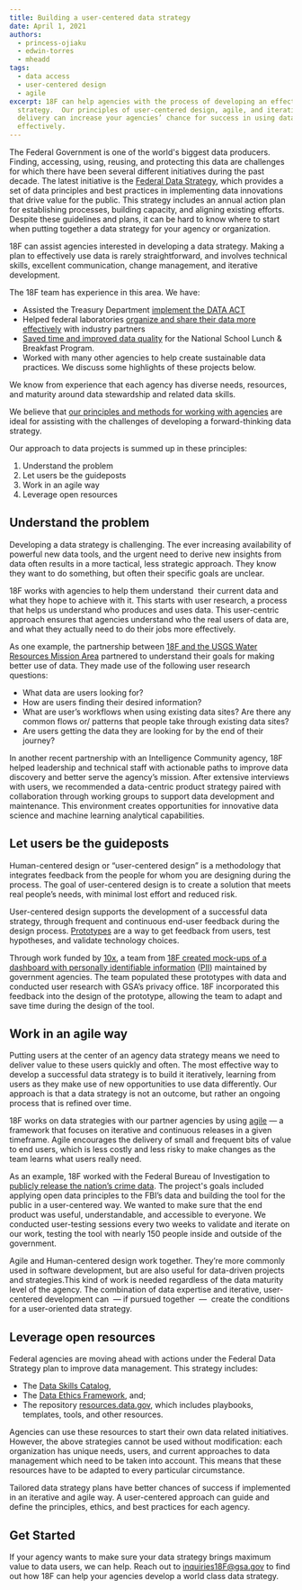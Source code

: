```yaml
---
title: Building a user-centered data strategy
date: April 1, 2021
authors:
  - princess-ojiaku
  - edwin-torres
  - mheadd
tags:
  - data access
  - user-centered design
  - agile
excerpt: 18F can help agencies with the process of developing an effective data
  strategy.  Our principles of user-centered design, agile, and iterative
  delivery can increase your agencies’ chance for success in using data more
  effectively.
---
```

The Federal Government is one of the world's biggest data producers. Finding, accessing, using, reusing, and protecting this data are challenges for which there have been several different initiatives during the past decade. The latest initiative is the [Federal Data Strategy](https://strategy.data.gov/), which provides a set of data principles and best practices in implementing data innovations that drive value for the public. This strategy includes an annual action plan for establishing processes, building capacity, and aligning existing efforts. Despite these guidelines and plans, it can be hard to know where to start when putting together a data strategy for your agency or organization.

18F can assist agencies interested in developing a data strategy. Making a plan to effectively use data is rarely straightforward, and involves technical skills, excellent communication, change management, and iterative development.

The 18F team has experience in this area. We have: 

* Assisted the Treasury Department [implement the DATA ACT](https://18f.gsa.gov/2016/06/14/prototype-early-prototype-often-lesson-from-the-data-act/)
* Helped federal laboratories [organize and share their data more effectively](https://18f.gsa.gov/2017/10/05/18f-and-federal-laboratories-work-together-to-bring-better-data-to-businesses/) with industry partners
* [Saved time and improved data quality](https://18f.gsa.gov/2020/04/23/saving-time-and-improving-data-quality-for-the-national-school-lunch-breakfast-program/) for the National School Lunch & Breakfast Program.
* Worked with many other agencies to help create sustainable data practices. We discuss some highlights of these projects below.

We know from experience that each agency has diverse needs, resources, and maturity around data stewardship and related data skills. 

We believe that [our principles and methods for working with agencies](https://18f.gsa.gov/partnership-principles/) are ideal for assisting with the challenges of developing a forward-thinking data strategy.

Our approach to data projects is summed up in these principles: 

1. Understand the problem
2. Let users be the guideposts 
3. Work in an agile way
4. Leverage open resources

## Understand the problem

Developing a data strategy is challenging. The ever increasing availability of powerful new data tools, and the urgent need to derive new insights from data often results in a more tactical, less strategic approach. They know they want to do something, but often their specific goals are unclear.

18F works with agencies to help them understand  their current data and what they hope to achieve with it. This starts with user research, a process that helps us understand who produces and uses data. This user-centric approach ensures that agencies understand who the real users of data are, and what they actually need to do their jobs more effectively.  

As one example, the partnership between [18F and the USGS Water Resources Mission Area](https://18f.gsa.gov/2020/08/06/doing-user-research-to-design-the-next-gen-wdfn/) partnered to understand their goals for making better use of data. They made use of the following user research questions: 

* What data are users looking for?
* How are users finding their desired information?
* What are user’s workflows when using existing data sites? Are there any common flows or/ patterns that people take through existing data sites?
* Are users getting the data they are looking for by the end of their journey?

In another recent partnership with an Intelligence Community agency, 18F helped leadership and technical staff with actionable paths to improve data discovery and better serve the agency’s mission. After extensive interviews with users, we recommended a data-centric product strategy paired with collaboration through working groups to support data development and maintenance. This environment creates opportunities for innovative data science and machine learning analytical capabilities.

## Let users be the guideposts

Human-centered design or “user-centered design” is a methodology that integrates feedback from the people for whom you are designing during the process. The goal of user-centered design is to create a solution that meets real people’s needs, with minimal lost effort and reduced risk.

User-centered design supports the development of a successful data strategy, through frequent and continuous end-user feedback during the design process. [Prototypes](https://methods.18f.gov/make/prototyping/) are a way to get feedback from users, test hypotheses, and validate technology choices.

Through work funded by [10x](https://10x.gsa.gov/), a team from [18F created mock-ups of a dashboard with personally identifiable information](https://18f.gsa.gov/2020/12/15/a-dashboard-for-privacy-offices/) ([PII](https://ux-guide.18f.gov/research/privacy/#personally-identifiable-information-pii)) maintained by government agencies. The team populated these prototypes with data and conducted user research with GSA’s privacy office. 18F incorporated this feedback into the design of the prototype, allowing the team to adapt and save time during the design of the tool. 

## Work in an agile way

Putting users at the center of an agency data strategy means we need to deliver value to these users quickly and often. The most effective way to develop a successful data strategy is to build it iteratively, learning from users as they make use of new opportunities to use data differently. Our approach is that a data strategy is not an outcome, but rather an ongoing process that is refined over time.

18F works on data strategies with our partner agencies by using [agile](https://agile.18f.gov/agile-is-something-you-are/) — a framework that focuses on iterative and continuous releases in a given timeframe. Agile encourages the delivery of small and frequent bits of value to end users, which is less costly and less risky to make changes as the team learns what users really need.

As an example, 18F worked with the Federal Bureau of Investigation to [publicly release the nation’s crime data](https://18f.gsa.gov/2017/09/07/opening-the-nations-crime-data/). The project's goals included applying open data principles to the FBI’s data and building the tool for the public in a user-centered way. We wanted to make sure that the end product was useful, understandable, and accessible to everyone. We conducted user-testing sessions every two weeks to validate and iterate on our work, testing the tool with nearly 150 people inside and outside of the government.

Agile and Human-centered design work together. They’re more commonly used in software development, but are also useful for data-driven projects and strategies.This kind of work is needed regardless of the data maturity level of the agency. The combination of data expertise and iterative, user-centered development can  — if pursued together  —  create the conditions for a user-oriented data strategy.

## Leverage open resources

Federal agencies are moving ahead with actions under the Federal Data Strategy plan to improve data management. This strategy includes:

* The [Data Skills Catalog](https://resources.data.gov/assets/documents/fds-data-skills-catalog.pdf), 
* The [Data Ethics Framework](https://resources.data.gov/assets/documents/fds-data-ethics-framework.pdf), and;
* The repository [resources.data.gov,](https://resources.data.gov/) which includes playbooks, templates, tools, and other resources. 

Agencies can use these resources to start their own data related initiatives. However, the above strategies cannot be used without modification: each organization has unique needs, users, and current approaches to data management which need to be taken into account. This means that these resources have to be adapted to every particular circumstance.

Tailored data strategy plans have better chances of success if implemented in an iterative and agile way. A user-centered approach can guide and define the principles, ethics, and best practices for each agency.

## Get Started

If your agency wants to make sure your data strategy brings maximum value to data users, we can help. Reach out to [inquiries18F@gsa.gov](mailto:inquiries18F@gsa.gov) to find out how 18F can help your agencies develop a world class data strategy.